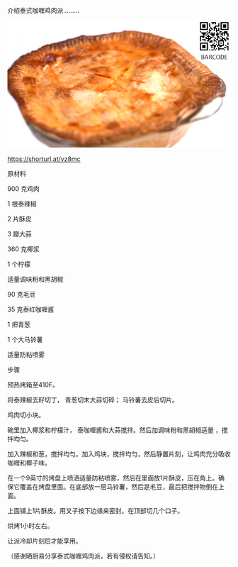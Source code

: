 介绍泰式咖喱鸡肉派.........


![介绍泰式咖喱鸡肉派](https://github.com/ywangnccu/ywang/blob/main/images/THAI_CHICKEN_PIE.jpg)

https://shorturl.at/vz8mc


原材料

900 克鸡肉

1 根泰辣椒

2 片酥皮

3 瓣大蒜

360 克椰浆

1 个柠檬

适量调味粉和黑胡椒

90 克毛豆

35 克泰红咖喱酱

1 把青葱

1 个大马铃薯

适量防粘喷雾

 

步骤

预热烤箱至410F。

将泰辣椒去籽切丁， 青葱切末大蒜切碎； 马铃薯去皮后切片。

鸡肉切小块。

碗里加入椰浆和柠檬汁， 泰咖喱酱和大蒜搅拌。然后加调味粉和黑胡椒适量 ，搅拌均匀。

加入辣椒和葱，搅拌均匀。加入鸡块，搅拌均匀，然后静置片刻，让鸡肉充分吸收咖喱和椰子味。

在一个9英寸的烤盘上喷洒适量防粘喷雾，然后在里面放1片酥皮，压在角上。确保它覆盖在烤盘里面。在底部放一层马铃薯，然后是毛豆，最后把搅拌物倒在上面。

上面铺上1片酥皮。用叉子按下边缘来密封。在顶部切几个口子。

烘烤1小时左右。

让派冷却片刻后才能享用。


（感谢晒厨易分享泰式咖喱鸡肉派，若有侵权请告知。）
